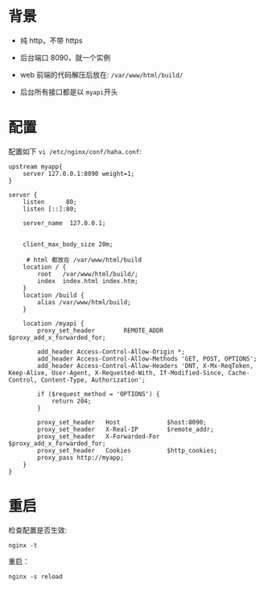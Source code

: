 # 背景

* 纯 http，不带 https

* 后台端口 8090，就一个实例

* web 前端的代码解压后放在: `/var/www/html/build/`

* 后台所有接口都是以 `myapi`开头

# 配置
配置如下 `vi /etc/nginx/conf/haha.conf`:
```text
upstream myapp{
    server 127.0.0.1:8090 weight=1;
}

server {
    listen      80;
    listen [::]:80;

    server_name  127.0.0.1;


    client_max_body_size 20m;
    
     # html 都放在 /var/www/html/build
    location / {
        root   /var/www/html/build/;
        index  index.html index.htm;
    }
    location /build {
        alias /var/www/html/build;
    }

    location /myapi {
        proxy_set_header        REMOTE_ADDR     $proxy_add_x_forwarded_for;

        add_header Access-Control-Allow-Origin *;
        add_header Access-Control-Allow-Methods 'GET, POST, OPTIONS';
        add_header Access-Control-Allow-Headers 'DNT, X-Mx-ReqToken, Keep-Alive, User-Agent, X-Requested-With, If-Modified-Since, Cache-Control, Content-Type, Authorization';

        if ($request_method = 'OPTIONS') {
            return 204;
        }

        proxy_set_header   Host             $host:8090;
        proxy_set_header   X-Real-IP        $remote_addr;
        proxy_set_header   X-Forwarded-For  $proxy_add_x_forwarded_for;
        proxy_set_header   Cookies          $http_cookies;
        proxy_pass http://myapp;
    }
}
```

# 重启

检查配置是否生效:

```text
nginx -t
```

重启：

```text
nginx -s reload
```

